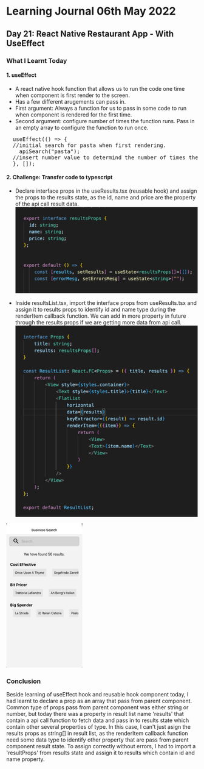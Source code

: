<h1>Learning Journal 06th May 2022</h1>
<h2>Day 21: React Native Restaurant App - With UseEffect</h2>
<h3>What I Learnt Today</h3>
<h4>1. useEffect</h4>
<ul>
  <li>A react native hook function that allows us to run the code one time when component is first render to the screen.</li>
  <li>Has a few different arugements can pass in.</li>
  <li>First argument: Always a function for us to pass in some code to run when component is rendered for the first time.</li>
  <li>Second argument: configure number of times the function runs. Pass in an empty array to configure the function to run once.</li>
</ul>

<pre>
  useEffect(() => {
  //initial search for pasta when first rendering.
    apiSearch("pasta");
  //insert number value to determind the number of times the function needs to run.
  }, []);
</pre>

<h4>2. Challenge: Transfer code to typescript</h4>
<ul>
  <li>Declare interface props in the useResults.tsx (reusable hook) and assign the props to the results state, as the id, name and price are the property of the api call result data.</li>
  <img src="https://github.com/janson-gan/react-native-training/blob/main/images/Screenshot%202022-05-08%20at%207.19.33%20PM.png" width="500" />
</ul>
<ul>
  <li>Inside resultsList.tsx, import the interface props from useResults.tsx and assign it to results props to identify id and name type during the renderItem callback function. We can add in more property in future through the results props if we are getting more data from api call.</li>
<img src="https://github.com/janson-gan/react-native-training/blob/main/images/Screenshot%202022-05-08%20at%206.29.54%20PM.png" width="500" />
</ul>

<img src="https://github.com/janson-gan/react-native-training/blob/main/images/May-08-2022%2021-21-57.gif" width="200" />

<h3>Conclusion</h3>
<p>
  Beside learning of useEffect hook and reusable hook component today, I had learnt to declare a prop as an array that pass from parent component. Common type of props pass from parent component was either string or number, but today there was a property in result list name 'results' that contain a api call function to fetch data and pass in to results state which contain other several properties of type. In this case, I can't just asign the results props as string[] in result list, as the renderItem callback function need some data type to identify other property that are pass from parent component result state. To assign correctly without errors, I had to import a 'resultProps' from results state and assign it to results which contain id and name property. 
</p>
